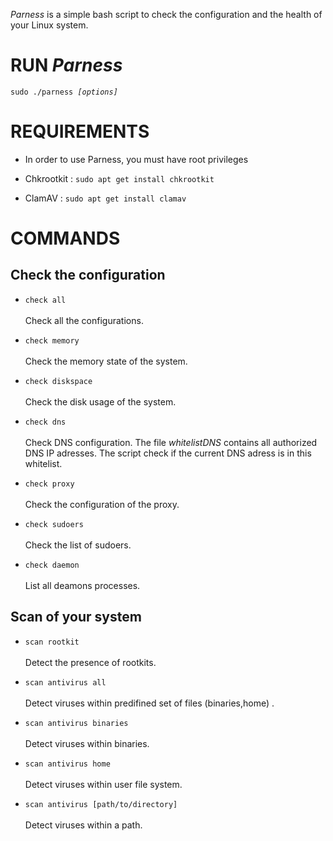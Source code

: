 *Parness* is a simple bash script to check the configuration and the health of your Linux system.


# RUN *Parness* 
`sudo ./parness `*`[options]`*

# REQUIREMENTS 

* In order to use Parness, you must have root privileges

* Chkrootkit : 
``sudo apt get install chkrootkit ``

* ClamAV : 
``sudo apt get install clamav ``

# COMMANDS 

## Check the configuration
   
* ``check all `` \
  \
  Check all the configurations.

* `` check memory `` \
  \
  Check the memory state of the system.
  
* ``check diskspace `` \
  \
  Check the disk usage of the system.

* ``check dns `` \
  \
  Check DNS configuration.
  The file *whitelistDNS* contains all authorized DNS IP adresses.
  The script check if the current DNS adress is in this whitelist. 

* `` check proxy `` \
\
Check the configuration of the proxy.

* ``check sudoers`` \
\
Check the list of sudoers.

* ``check daemon `` \
\
List all deamons processes.


## Scan  of your system 

* ``scan rootkit `` \
\
Detect the presence of rootkits.

* ``scan antivirus all `` \
\
Detect viruses within predifined set of files (binaries,home) .

* ``scan antivirus binaries `` \
\
Detect viruses within binaries.

* ``scan antivirus home `` \
\
Detect viruses within user file system.

* ``scan antivirus [path/to/directory]`` \
\
Detect viruses within a path.






